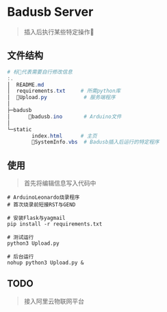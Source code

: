 # Badusb Server

> 插入后执行某些特定操作🍳

## 文件结构

```powershell
# 标🎈代表需要自行修改信息
:.
│  README.md
│  requirements.txt     # 所需python库
│  🎈Upload.py            # 服务端程序
│
├─badusb
│      🎈badusb.ino       # Arduino文件
│
└─static
        index.html      # 主页
        🎈SystemInfo.vbs  # Badusb插入后运行的特定程序

```

## 使用

> 首先将编辑信息写入代码中

```pwoershell
# ArduinoLeonardo烧录程序
# 首次烧录前短接RST与GEND

# 安装Flask与yagmail
pip install -r requirements.txt

# 测试运行
python3 Upload.py

# 后台运行
nohup python3 Upload.py &
```

## TODO

> 接入阿里云物联网平台
